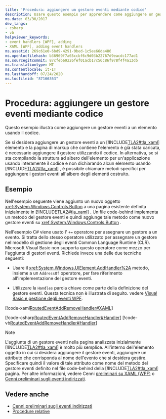 ```yaml
---
title: 'Procedura: aggiungere un gestore eventi mediante codice'
description: Usare questo esempio per apprendere come aggiungere un gestore eventi a un elemento in Windows Presentation Foundation usando il codice, anziché dichiararlo usando XAML.
ms.date: 03/30/2017
dev_langs:
- csharp
- vb
helpviewer_keywords:
- event handlers [WPF], adding
- XAML [WPF], adding event handlers
ms.assetid: 269c61e0-6bd9-4291-9bed-1c5ee66da486
ms.openlocfilehash: b36969f7a65ccbf6c9d03b22767d9eacdc177ad1
ms.sourcegitcommit: 87cfeb69226fef01acb17c56c86f978f4f4a13db
ms.translationtype: MT
ms.contentlocale: it-IT
ms.lasthandoff: 07/24/2020
ms.locfileid: "87166363"
---
```

# <a name="how-to-add-an-event-handler-using-code"></a>Procedura: aggiungere un gestore eventi mediante codice
Questo esempio illustra come aggiungere un gestore eventi a un elemento usando il codice.  
  
 Se si desidera aggiungere un gestore eventi a un [!INCLUDE[TLA2#tla_xaml](../../../../includes/tla2sharptla-xaml-md.md)] elemento e la pagina di markup che contiene l'elemento è già stata caricata, è necessario aggiungere il gestore utilizzando il codice. In alternativa, se si sta compilando la struttura ad albero dell'elemento per un'applicazione usando interamente il codice e non dichiarando alcun elemento usando [!INCLUDE[TLA2#tla_xaml](../../../../includes/tla2sharptla-xaml-md.md)] , è possibile chiamare metodi specifici per aggiungere i gestori eventi all'albero degli elementi costruito.  
  
## <a name="example"></a>Esempio  
 Nell'esempio seguente viene aggiunto un nuovo oggetto <xref:System.Windows.Controls.Button> a una pagina esistente definita inizialmente in [!INCLUDE[TLA2#tla_xaml](../../../../includes/tla2sharptla-xaml-md.md)] . Un file code-behind implementa un metodo del gestore eventi e quindi aggiunge tale metodo come nuovo gestore eventi su <xref:System.Windows.Controls.Button> .  
  
 Nell'esempio C# viene usato l' `+=` operatore per assegnare un gestore a un evento. Si tratta dello stesso operatore utilizzato per assegnare un gestore nel modello di gestione degli eventi Common Language Runtime (CLR). Microsoft Visual Basic non supporta questo operatore come mezzo per l'aggiunta di gestori eventi. Richiede invece una delle due tecniche seguenti:  
  
- Usare il <xref:System.Windows.UIElement.AddHandler%2A> metodo, insieme a un `AddressOf` operatore, per fare riferimento all'implementazione del gestore eventi.  
  
- Utilizzare la `Handles` parola chiave come parte della definizione del gestore eventi. Questa tecnica non è illustrata di seguito. vedere [Visual Basic e gestione degli eventi WPF](visual-basic-and-wpf-event-handling.md).  
  
 [!code-xaml[RoutedEventAddRemoveHandler#XAML](~/samples/snippets/csharp/VS_Snippets_Wpf/RoutedEventAddRemoveHandler/CSharp/default.xaml#xaml)]  
  
 [!code-csharp[RoutedEventAddRemoveHandler#Handler](~/samples/snippets/csharp/VS_Snippets_Wpf/RoutedEventAddRemoveHandler/CSharp/default.xaml.cs#handler)]
 [!code-vb[RoutedEventAddRemoveHandler#Handler](~/samples/snippets/visualbasic/VS_Snippets_Wpf/RoutedEventAddRemoveHandler/VisualBasic/default.xaml.vb#handler)]  
  
> [!NOTE]
> L'aggiunta di un gestore eventi nella pagina analizzata inizialmente [!INCLUDE[TLA2#tla_xaml](../../../../includes/tla2sharptla-xaml-md.md)] è molto più semplice. All'interno dell'elemento oggetto in cui si desidera aggiungere il gestore eventi, aggiungere un attributo che corrisponda al nome dell'evento che si desidera gestire. Specificare quindi il valore di tale attributo come nome del metodo del gestore eventi definito nel file code-behind della [!INCLUDE[TLA2#tla_xaml](../../../../includes/tla2sharptla-xaml-md.md)] pagina. Per altre informazioni, vedere Cenni [preliminari su XAML (WPF)](../../../desktop-wpf/fundamentals/xaml.md) o [Cenni preliminari sugli eventi indirizzati](routed-events-overview.md).  
  
## <a name="see-also"></a>Vedere anche

- [Cenni preliminari sugli eventi indirizzati](routed-events-overview.md)
- [Procedure relative](events-how-to-topics.md)
